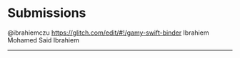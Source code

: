 # Submissions

@ibrahiemczu https://glitch.com/edit/#!/gamy-swift-binder
Ibrahiem Mohamed Said Ibrahiem

---
